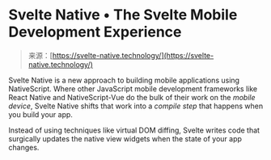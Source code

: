 <!--yml
category: 未分类
date: 2024-05-27 15:18:48
-->

# Svelte Native • The Svelte Mobile Development Experience

> 来源：[https://svelte-native.technology/](https://svelte-native.technology/)

Svelte Native is a new approach to building mobile applications using NativeScript. Where other JavaScript mobile development frameworks like React Native and NativeScript-Vue do the bulk of their work on the *mobile device*, Svelte Native shifts that work into a *compile step* that happens when you build your app.

Instead of using techniques like virtual DOM diffing, Svelte writes code that surgically updates the native view widgets when the state of your app changes.